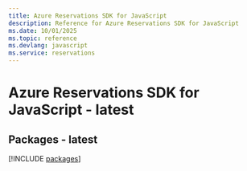 ```yaml
---
title: Azure Reservations SDK for JavaScript
description: Reference for Azure Reservations SDK for JavaScript
ms.date: 10/01/2025
ms.topic: reference
ms.devlang: javascript
ms.service: reservations
---
```

# Azure Reservations SDK for JavaScript - latest
## Packages - latest
[!INCLUDE [packages](reservations-index.md)]